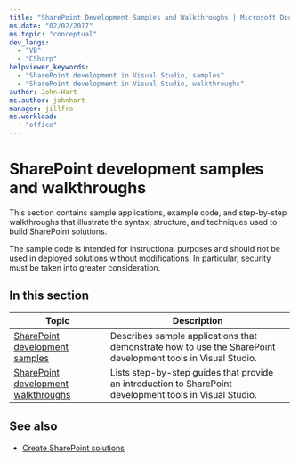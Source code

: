 ```yaml
---
title: "SharePoint Development Samples and Walkthroughs | Microsoft Docs"
ms.date: "02/02/2017"
ms.topic: "conceptual"
dev_langs:
  - "VB"
  - "CSharp"
helpviewer_keywords:
  - "SharePoint development in Visual Studio, samples"
  - "SharePoint development in Visual Studio, walkthroughs"
author: John-Hart
ms.author: johnhart
manager: jillfra
ms.workload:
  - "office"
---
```

# SharePoint development samples and walkthroughs
  This section contains sample applications, example code, and step-by-step walkthroughs that illustrate the syntax, structure, and techniques used to build SharePoint solutions.

 The sample code is intended for instructional purposes and should not be used in deployed solutions without modifications. In particular, security must be taken into greater consideration.

## In this section

|Topic|Description|
|-----------|-----------------|
|[SharePoint development samples](../sharepoint/sharepoint-development-samples.md)|Describes sample applications that demonstrate how to use the SharePoint development tools in Visual Studio.|
|[SharePoint development walkthroughs](../sharepoint/sharepoint-development-walkthroughs.md)|Lists step-by-step guides that provide an introduction to SharePoint development tools in Visual Studio.|

## See also
- [Create SharePoint solutions](../sharepoint/create-sharepoint-solutions.md)
